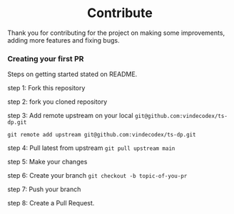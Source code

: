 <div align="center">
				<h1>Contribute</h1>
</div>

Thank you for contributing for the project on making some improvements, adding more features and fixing bugs.

### Creating your first PR

Steps on getting started stated on README.

step 1: Fork this repository

step 2: fork you cloned repository

step 3: Add remote upstream on your local `git@github.com:vindecodex/ts-dp.git`

`git remote add upstream git@github.com:vindecodex/ts-dp.git`

step 4: Pull latest from upstream `git pull upstream main`

step 5: Make your changes

step 6: Create your branch `git checkout -b topic-of-you-pr`

step 7: Push your branch

step 8: Create a Pull Request.
